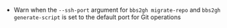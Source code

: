 - Warn when the `--ssh-port` argument for `bbs2gh migrate-repo` and `bbs2gh generate-script` is set to the default port for Git operations
